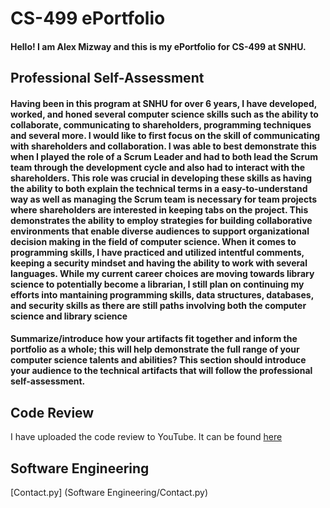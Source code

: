 #  CS-499 ePortfolio
#### Hello! I am Alex Mizway and this is my ePortfolio for CS-499 at SNHU.
## Professional Self-Assessment
#### Having been in this program at SNHU for over 6 years, I have developed, worked, and honed several computer science skills such as the ability to collaborate, communicating to shareholders, programming techniques and several more. I would like to first focus on the skill of communicating with shareholders and collaboration. I was able to best demonstrate this when I played the role of a Scrum Leader and had to both lead the Scrum team through the development cycle and also had to interact with the shareholders. This role was crucial in developing these skills as having the ability to both explain the technical terms in a easy-to-understand way as well as managing the Scrum team is necessary for team projects where shareholders are interested in keeping tabs on the project. This demonstrates the ability to employ strategies for building collaborative environments that enable diverse audiences to support organizational decision making in the field of computer science. When it comes to programming skills, I have practiced and utilized intentful comments, keeping a security mindset and having the ability to work with several languages. While my current career choices are moving towards library science to potentially become a librarian, I still plan on continuing my efforts into mantaining programming skills, data structures, databases, and security skills as there are still paths involving both the computer science and library science
#### Summarize/introduce how your artifacts fit together and inform the portfolio as a whole; this will help demonstrate the full range of your computer science talents and abilities? This section should introduce your audience to the technical artifacts that will follow the professional self-assessment.
## Code Review 
I have uploaded the code review to YouTube. It can be found [here](https://youtu.be/pyJeV-ACWbA)
## Software Engineering
[Contact.py] (Software Engineering/Contact.py)
##

##
